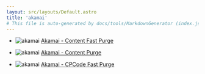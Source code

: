 ```yaml
---
layout: src/layouts/Default.astro
title: 'akamai'
# This file is auto-generated by docs/tools/MarkdownGenerator (index.js)
---
```


<ul>

<li>

![akamai](https://i.octopus.com/library/step-templates/akamai.png) [Akamai - Content Fast Purge](/akamai/akamai-content-fast-purge/)

</li>
        
<li>

![akamai](https://i.octopus.com/library/step-templates/akamai.png) [Akamai - Content Purge](/akamai/akamai-content-purge/)

</li>
        
<li>

![akamai](https://i.octopus.com/library/step-templates/akamai.png) [Akamai - CPCode Fast Purge](/akamai/akamai-cpcode-fast-purge/)

</li>
        
</ul>
